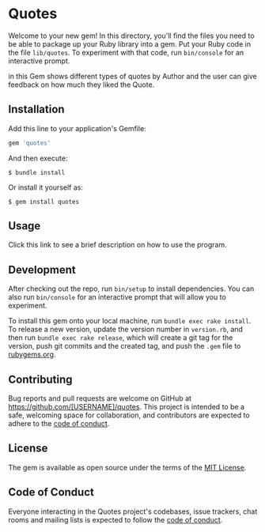 
# Quotes

Welcome to your new gem! In this directory, you'll find the files you need to be able to package up your Ruby library into a gem. Put your Ruby code in the file `lib/quotes`. To experiment with that code, run `bin/console` for an interactive prompt.

in this Gem shows different types of quotes by Author and the user can give feedback on how much they liked the Quote.

## Installation

Add this line to your application's Gemfile:

```ruby
gem 'quotes'
```

And then execute:

    $ bundle install

Or install it yourself as:

    $ gem install quotes

## Usage

Click this link to see a brief description on how to use the program. 
 <!-- # ademo video link here -->

## Development

After checking out the repo, run `bin/setup` to install dependencies. You can also run `bin/console` for an interactive prompt that will allow you to experiment.

To install this gem onto your local machine, run `bundle exec rake install`. To release a new version, update the version number in `version.rb`, and then run `bundle exec rake release`, which will create a git tag for the version, push git commits and the created tag, and push the `.gem` file to [rubygems.org](https://rubygems.org).

## Contributing

Bug reports and pull requests are welcome on GitHub at https://github.com/[USERNAME]/quotes. This project is intended to be a safe, welcoming space for collaboration, and contributors are expected to adhere to the [code of conduct](https://github.com/[USERNAME]/quotes/blob/master/CODE_OF_CONDUCT.md).

## License

The gem is available as open source under the terms of the [MIT License](https://opensource.org/licenses/MIT).

## Code of Conduct

Everyone interacting in the Quotes project's codebases, issue trackers, chat rooms and mailing lists is expected to follow the [code of conduct](https://github.com/[USERNAME]/quotes/blob/master/CODE_OF_CONDUCT.md).
